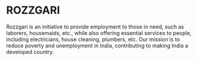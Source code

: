 # ROZZGARI
Rozzgari is an initiative to provide employment to those in need, such as laborers, housemaids, etc., while also offering essential services to people, including electricians, house cleaning, plumbers, etc. Our mission is to reduce poverty and unemployment in India, contributing to making India a developed country.
